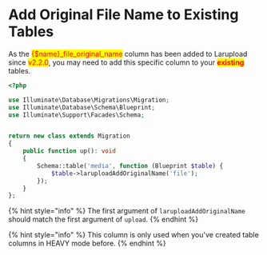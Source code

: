 # Add Original File Name to Existing Tables

As the <mark style="color:red;">{$name}\_file\_original\_name</mark> column has been added to Larupload since <mark style="color:red;">v2.2.0</mark>, you may need to add this specific column to your <mark style="color:red;">**existing**</mark> tables.



```php
<?php

use Illuminate\Database\Migrations\Migration;
use Illuminate\Database\Schema\Blueprint;
use Illuminate\Support\Facades\Schema;


return new class extends Migration
{
    public function up(): void
    {
        Schema::table('media', function (Blueprint $table) {
            $table->laruploadAddOriginalName('file');
        });
    }
};
```

{% hint style="info" %}
The first argument of `laruploadAddOriginalName` should match the first argument of `upload`.
{% endhint %}

{% hint style="info" %}
This column is only used when you've created table columns in HEAVY mode before.
{% endhint %}



